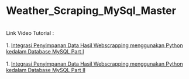 # Weather_Scraping_MySql_Master
<br>Link Video Tutorial :</br>
<br>1. <a href="https://youtu.be/_ZaCkX0K0DM">Integrasi Penyimpanan Data Hasil Webscrapping menggunakan Python kedalam Database MySQL Part I</a></br>
<br>1. <a href="https://youtu.be/YHaRSA5Gk7o">Integrasi Penyimpanan Data Hasil Webscrapping menggunakan Python kedalam Database MySQL Part II</a></br>
